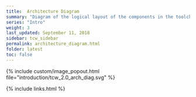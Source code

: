 ```yaml
---
title:  Architecture Diagram
summary: "Diagram of the logical layout of the components in the toolchain workshop"
series: "Intro"
weight: 3
last_updated: September 11, 2018
sidebar: tcw_sidebar
permalink: architecture_diagram.html
folder: latest
toc: false
---
```


{% include custom/image_popout.html file="introduction/tcw_2.0_arch_diag.svg" %}

{% include links.html %}
